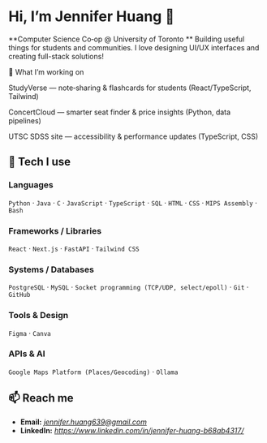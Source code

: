 # Hi, I’m Jennifer Huang 👋

**Computer Science Co‑op @ University of Toronto **
Building useful things for students and communities. I love designing UI/UX interfaces and creating full-stack solutions!

🚀 What I’m working on

StudyVerse — note‑sharing & flashcards for students (React/TypeScript, Tailwind)

ConcertCloud — smarter seat finder & price insights (Python, data pipelines)

UTSC SDSS site — accessibility & performance updates (TypeScript, CSS)


## 🧰 Tech I use

### Languages

`Python` · `Java` · `C` · `JavaScript` · `TypeScript` · `SQL` · `HTML` · `CSS` · `MIPS Assembly` · `Bash`

### Frameworks / Libraries

`React` · `Next.js` · `FastAPI` · `Tailwind CSS`

### Systems / Databases

`PostgreSQL` · `MySQL` · `Socket programming (TCP/UDP, select/epoll)` · `Git` · `GitHub`

### Tools & Design

`Figma` · `Canva` 

### APIs & AI

`Google Maps Platform (Places/Geocoding)` · `Ollama` 

## 📫 Reach me

* **Email:** *jennifer.huang639@gmail.com*
* **LinkedIn:** *https://www.linkedin.com/in/jennifer-huang-b68ab4317/*
